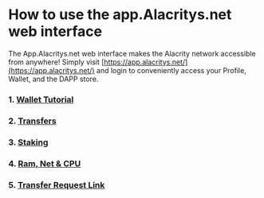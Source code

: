 # How to use the app.Alacritys.net web interface

The App.Alacritys.net web interface makes the Alacrity network accessible from anywhere! Simply visit [https://app.alacritys.net/](https://app.alacritys.net/) and login to conveniently access your Profile, Wallet, and the DAPP store.

### 1. [Wallet Tutorial](/docs/how_to_use_app.alacritys.net_interface/wallet_tutorial.md)
### 2. [Transfers](/docs/how_to_use_app.alacritys.net_interface/transfers.md)
### 3. [Staking](/docs/how_to_use_app.alacritys.net_interface/staking.md)
### 4. [Ram, Net & CPU](/docs/how_to_use_app.alacritys.net_interface/ram,_net,_&_cpu.md)
### 5. [Transfer Request Link](/docs/how_to_use_app.alacritys.net_interface/transfer_request_link.md)